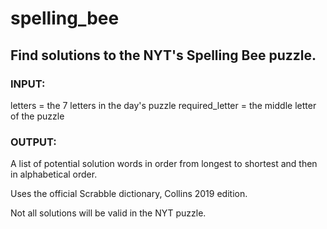# spelling_bee
## Find solutions to the NYT's Spelling Bee puzzle.

### INPUT:

letters = the 7 letters in the day's puzzle
required_letter = the middle letter of the puzzle

### OUTPUT:
A list of potential solution words in order from longest to shortest and then in alphabetical order.

Uses the official Scrabble dictionary, Collins 2019 edition.

Not all solutions will be valid in the NYT puzzle.
